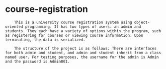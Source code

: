 # course-registration
		This is a university course registration system using object-oriented programming. It has two types of users: an admin and students. They each have a variety of options within the program, such as registering for courses or viewing course information. Upon terminating, the data is serialized. 

		The structure of the project is as follows: There are interfaces for both admin and student, and admin and student inherit from a class named user. For testing purposes, the username for the admin is Admin and the password is Admin001.
